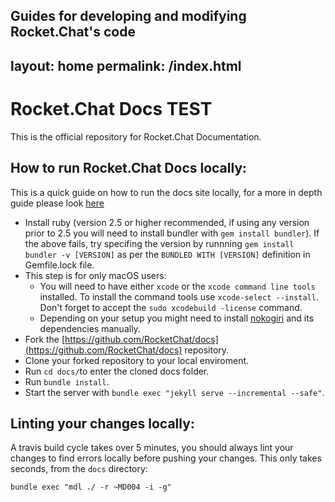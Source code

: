Guides for developing and modifying Rocket.Chat's code
---
layout: home
permalink: /index.html
---

# Rocket.Chat Docs TEST

This is the official repository for Rocket.Chat Documentation.

## How to run Rocket.Chat Docs locally:

This is a quick guide on how to run the docs site locally, for a more in depth guide please look [here]( contributing/documentation)

- Install ruby (version 2.5 or higher recommended, if using any version prior to 2.5 you will need to install bundler with `gem install bundler`). If the above fails, try specifing the version by runnning `gem install bundler -v [VERSION]` as per the `BUNDLED WITH [VERSION]` definition in Gemfile.lock file.
- This step is for only macOS users:
    - You will need to have either `xcode` or the `xcode command line tools` installed. To install the command tools use `xcode-select --install`. Don't forget to accept the `sudo xcodebuild -license` command.
    - Depending on your setup you might need to install [nokogiri](http://www.nokogiri.org/tutorials/installing_nokogiri.html) and its dependencies manually.
- Fork the [https://github.com/RocketChat/docs](https://github.com/RocketChat/docs) repository.
- Clone your forked repository to your local enviroment.
- Run `cd docs/`to enter the cloned docs folder.
- Run `bundle install`.
- Start the server with `bundle exec "jekyll serve --incremental --safe"`.

## Linting your changes locally:

A travis build cycle takes over 5 minutes, you should always lint your changes to find errors locally before pushing your changes.   This only takes seconds, from the `docs` directory:

```
bundle exec "mdl ./ -r ~MD004 -i -g"
```
